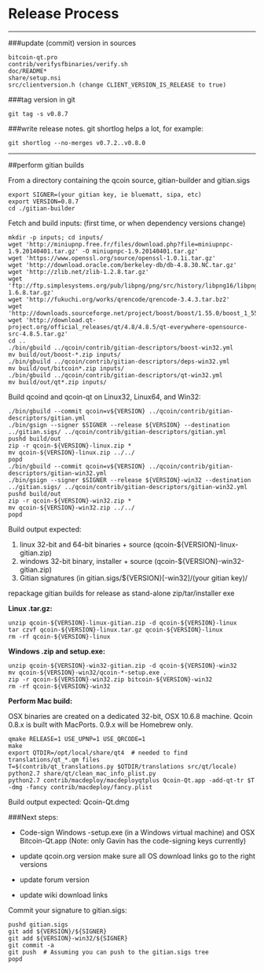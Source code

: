 Release Process
====================

* * *

###update (commit) version in sources


	bitcoin-qt.pro
	contrib/verifysfbinaries/verify.sh
	doc/README*
	share/setup.nsi
	src/clientversion.h (change CLIENT_VERSION_IS_RELEASE to true)

###tag version in git

	git tag -s v0.8.7

###write release notes. git shortlog helps a lot, for example:

	git shortlog --no-merges v0.7.2..v0.8.0

* * *

##perform gitian builds

 From a directory containing the qcoin source, gitian-builder and gitian.sigs
  
	export SIGNER=(your gitian key, ie bluematt, sipa, etc)
	export VERSION=0.8.7
	cd ./gitian-builder

 Fetch and build inputs: (first time, or when dependency versions change)

	mkdir -p inputs; cd inputs/
	wget 'http://miniupnp.free.fr/files/download.php?file=miniupnpc-1.9.20140401.tar.gz' -O miniupnpc-1.9.20140401.tar.gz'
	wget 'https://www.openssl.org/source/openssl-1.0.1i.tar.gz'
	wget 'http://download.oracle.com/berkeley-db/db-4.8.30.NC.tar.gz'
	wget 'http://zlib.net/zlib-1.2.8.tar.gz'
	wget 'ftp://ftp.simplesystems.org/pub/libpng/png/src/history/libpng16/libpng-1.6.8.tar.gz'
	wget 'http://fukuchi.org/works/qrencode/qrencode-3.4.3.tar.bz2'
	wget 'http://downloads.sourceforge.net/project/boost/boost/1.55.0/boost_1_55_0.tar.bz2'
	wget 'http://download.qt-project.org/official_releases/qt/4.8/4.8.5/qt-everywhere-opensource-src-4.8.5.tar.gz'
	cd ..
	./bin/gbuild ../qcoin/contrib/gitian-descriptors/boost-win32.yml
	mv build/out/boost-*.zip inputs/
	./bin/gbuild ../qcoin/contrib/gitian-descriptors/deps-win32.yml
	mv build/out/bitcoin*.zip inputs/
	./bin/gbuild ../qcoin/contrib/gitian-descriptors/qt-win32.yml
	mv build/out/qt*.zip inputs/

 Build qcoind and qcoin-qt on Linux32, Linux64, and Win32:
  
	./bin/gbuild --commit qcoin=v${VERSION} ../qcoin/contrib/gitian-descriptors/gitian.yml
	./bin/gsign --signer $SIGNER --release ${VERSION} --destination ../gitian.sigs/ ../qcoin/contrib/gitian-descriptors/gitian.yml
	pushd build/out
	zip -r qcoin-${VERSION}-linux.zip *
	mv qcoin-${VERSION}-linux.zip ../../
	popd
	./bin/gbuild --commit qcoin=v${VERSION} ../qcoin/contrib/gitian-descriptors/gitian-win32.yml
	./bin/gsign --signer $SIGNER --release ${VERSION}-win32 --destination ../gitian.sigs/ ../qcoin/contrib/gitian-descriptors/gitian-win32.yml
	pushd build/out
	zip -r qcoin-${VERSION}-win32.zip *
	mv qcoin-${VERSION}-win32.zip ../../
	popd

  Build output expected:

  1. linux 32-bit and 64-bit binaries + source (qcoin-${VERSION}-linux-gitian.zip)
  2. windows 32-bit binary, installer + source (qcoin-${VERSION}-win32-gitian.zip)
  3. Gitian signatures (in gitian.sigs/${VERSION}[-win32]/(your gitian key)/

repackage gitian builds for release as stand-alone zip/tar/installer exe

**Linux .tar.gz:**

	unzip qcoin-${VERSION}-linux-gitian.zip -d qcoin-${VERSION}-linux
	tar czvf qcoin-${VERSION}-linux.tar.gz qcoin-${VERSION}-linux
	rm -rf qcoin-${VERSION}-linux

**Windows .zip and setup.exe:**

	unzip qcoin-${VERSION}-win32-gitian.zip -d qcoin-${VERSION}-win32
	mv qcoin-${VERSION}-win32/qcoin-*-setup.exe .
	zip -r qcoin-${VERSION}-win32.zip bitcoin-${VERSION}-win32
	rm -rf qcoin-${VERSION}-win32

**Perform Mac build:**

  OSX binaries are created on a dedicated 32-bit, OSX 10.6.8 machine.
  Qcoin 0.8.x is built with MacPorts.  0.9.x will be Homebrew only.

	qmake RELEASE=1 USE_UPNP=1 USE_QRCODE=1
	make
	export QTDIR=/opt/local/share/qt4  # needed to find translations/qt_*.qm files
	T=$(contrib/qt_translations.py $QTDIR/translations src/qt/locale)
	python2.7 share/qt/clean_mac_info_plist.py
	python2.7 contrib/macdeploy/macdeployqtplus Qcoin-Qt.app -add-qt-tr $T -dmg -fancy contrib/macdeploy/fancy.plist

 Build output expected: Qcoin-Qt.dmg

###Next steps:

* Code-sign Windows -setup.exe (in a Windows virtual machine) and
  OSX Bitcoin-Qt.app (Note: only Gavin has the code-signing keys currently)

* update qcoin.org version
  make sure all OS download links go to the right versions

* update forum version

* update wiki download links

Commit your signature to gitian.sigs:

	pushd gitian.sigs
	git add ${VERSION}/${SIGNER}
	git add ${VERSION}-win32/${SIGNER}
	git commit -a
	git push  # Assuming you can push to the gitian.sigs tree
	popd

